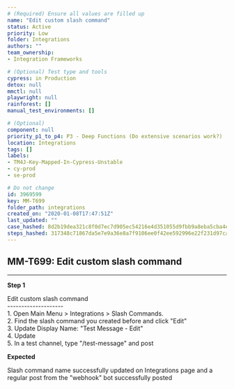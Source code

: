 ```yaml
---
# (Required) Ensure all values are filled up
name: "Edit custom slash command"
status: Active
priority: Low
folder: Integrations
authors: ""
team_ownership: 
- Integration Frameworks

# (Optional) Test type and tools
cypress: in Production
detox: null
mmctl: null
playwright: null
rainforest: []
manual_test_environments: []

# (Optional)
component: null
priority_p1_to_p4: P3 - Deep Functions (Do extensive scenarios work?)
location: Integrations
tags: []
labels: 
- TM4J-Key-Mapped-In-Cypress-Unstable
- cy-prod
- se-prod

# Do not change
id: 3969599
key: MM-T699
folder_path: integrations
created_on: "2020-01-08T17:47:51Z"
last_updated: ""
case_hashed: 8d2b19dea321c8f0d7ec7d905ec54216e4d351055d9fbb9a8eba5cba4e7d4a77f9d2ce61c41adf058b861f4ea5808578
steps_hashed: 317348c71867da5e7e9a36e8a7f9106ee0f42ee592996e22f231d97ca2decc25f2eca1d237b04934dbf17b135814ac5b
---
```


## MM-T699: Edit custom slash command

---

**Step 1**

Edit custom slash command\
\--------------------\
1\. Open Main Menu > Integrations > Slash Commands.\
2\. Find the slash command you created before and click "Edit"\
3\. Update Display Name: "Test Message - Edit"\
4\. Update\
5\. In a test channel, type "/test-message" and post

**Expected**

Slash command name successfully updated on Integrations page and a regular post from the "webhook" bot successfully posted

